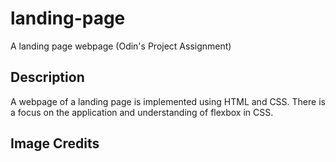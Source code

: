 # landing-page
A landing page webpage (Odin's Project Assignment)

## Description
A webpage of a landing page is implemented using HTML and CSS.
There is a focus on the application and understanding of flexbox in CSS.

## Image Credits
